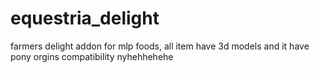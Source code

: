 # equestria_delight
farmers delight addon for mlp foods, all item have 3d models and it have pony orgins compatibility 
nyhehhehehe 
